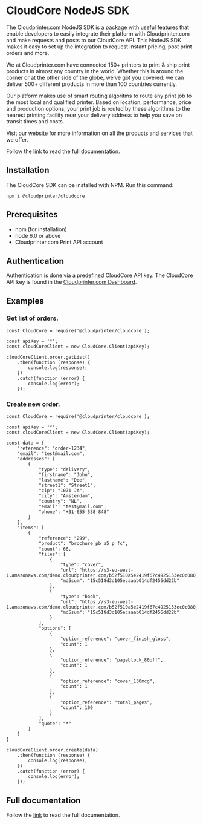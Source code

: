 # CloudCore NodeJS SDK
The Cloudprinter.com NodeJS SDK is a package with useful features that enable developers to easily integrate their platform with Cloudprinter.com and make requests and posts to our CloudCore API. This NodeJS SDK makes it easy to set up the integration to request instant pricing, post print orders and more. 

We at Cloudprinter.com have connected 150+ printers to print & ship print products in almost any country in the world. Whether this is around the corner or at the other side of the globe, we've got you covered: we can deliver 500+ different products in more than 100 countries currently.

Our platform makes use of smart routing algoritms to route any print job to the most local and qualified printer. Based on location, performance, price and production options, your print job is routed by these algorithms to the nearest printing facility near your delivery address to help you save on transit times and costs.

Visit our [website](https://www.cloudprinter.com) for more information on all the products and services that we offer.

Follow the [link](https://github.com/cloudprintercom/cloudcore-nodejs-sdk/wiki/NodeJS-SDK-CloudCore-documentation) to read the full documentation.

## Installation 
The CloudCore SDK can be installed with NPM. Run this command:
```
npm i @cloudprinter/cloudcore
```

## Prerequisites
* npm (for installation)
* node 6.0 or above
* Cloudprinter.com Print API account

## Authentication
Authentication is done via a predefined CloudCore API key. The CloudCore API key is found in the [Cloudprinter.com Dashboard](https://admin.cloudprinter.com).

## Examples

### Get list of orders.
```
const CloudCore = require('@cloudprinter/cloudcore');

const apiKey = '*';
const cloudCoreClient = new CloudCore.Client(apiKey);

cloudCoreClient.order.getList()
    .then(function (response) {
        console.log(response);
    })
    .catch(function (error) {
        console.log(error);
    });
```
### Create new order.
```
const CloudCore = require('@cloudprinter/cloudcore');

const apiKey = '*';
const cloudCoreClient = new CloudCore.Client(apiKey);

const data = {
    "reference": "order-1234",
    "email": "test@mail.com",
    "addresses": [
        {
            "type": "delivery",
            "firstname": "John",
            "lastname": "Doe",
            "street1": "Street1",
            "zip": "1071 JA",
            "city": "Amsterdam",
            "country": "NL",
            "email": "test@mail.com",
            "phone": "+31-655-538-848"
        }
    ],
    "items": [
        {
            "reference": "299",
            "product": "brochure_pb_a5_p_fc",
            "count": 68,
            "files": [
                {
                    "type": "cover",
                    "url": "https://s3-eu-west-1.amazonaws.com/demo.cloudprinter.com/b52f510a5e2419f67c4925153ec0c080_v2/CP_Sample_doc_A4_Book_Cover_Textbook_80_gsm_Casewrap_v2.1.pdf",
                    "md5sum": "15c518d3d105ecaaab014df2456dd22b"
                },
                {
                    "type": "book",
                    "url": "https://s3-eu-west-1.amazonaws.com/demo.cloudprinter.com/b52f510a5e2419f67c4925153ec0c080_v2/CP_Sample_doc_A4_Book_Interior_Textbook_v2.1.pdf",
                    "md5sum": "15c518d3d105ecaaab014df2456dd22b"
                }
            ],
            "options": [
                {
                    "option_reference": "cover_finish_gloss",
                    "count": 1
                },
                {
                    "option_reference": "pageblock_80off",
                    "count": 1
                },
                {
                    "option_reference": "cover_130mcg",
                    "count": 1
                },
                {
                    "option_reference": "total_pages",
                    "count": 100
                }
            ],
            "quote": "*"
        }
    ]
}

cloudCoreClient.order.create(data)
    .then(function (response) {
        console.log(response);
    })
    .catch(function (error) {
        console.log(error);
    });
```

## Full documentation
Follow the [link](https://github.com/cloudprintercom/cloudcore-nodejs-sdk/wiki/NodeJS-SDK-CloudCore-documentation) to read the full documentation.
